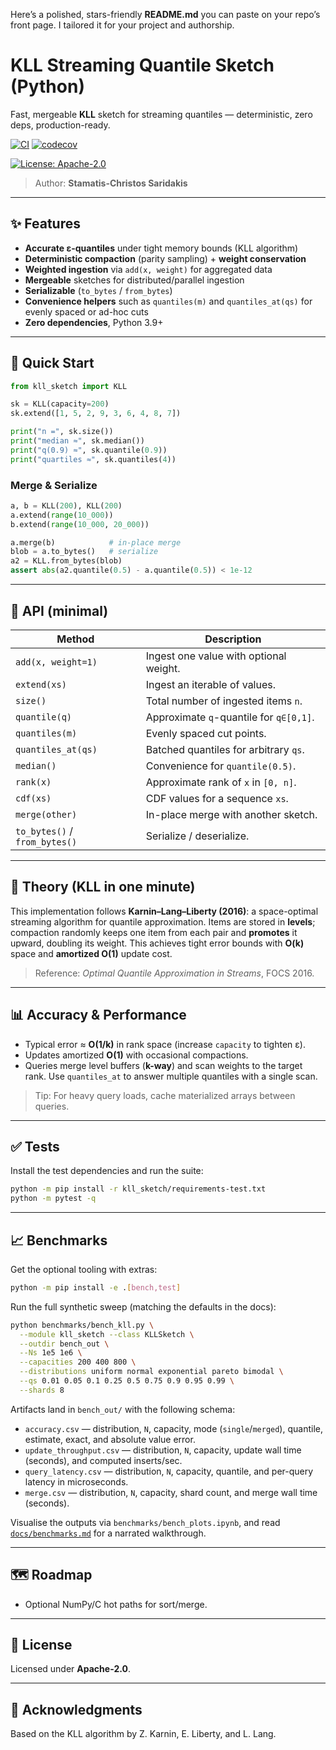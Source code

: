 Here’s a polished, stars-friendly **README.md** you can paste on your repo’s front page. I tailored it for your project and authorship.


# KLL Streaming Quantile Sketch (Python)
Fast, mergeable **KLL** sketch for streaming quantiles — deterministic, zero deps, production-ready.

[![CI](https://github.com/SaridakisStamatisChristos/kll_sketch/actions/workflows/ci.yml/badge.svg)](https://github.com/SaridakisStamatisChristos/kll_sketch/actions/workflows/ci.yml)
[![codecov](https://codecov.io/gh/SaridakisStamatisChristos/kll_sketch/branch/main/graph/badge.svg)](https://codecov.io/gh/SaridakisStamatisChristos/kll_sketch)

[![License: Apache-2.0](https://img.shields.io/badge/License-Apache--2.0-blue.svg)](LICENSE)

> Author: **Stamatis-Christos Saridakis**

---

## ✨ Features
- **Accurate ε-quantiles** under tight memory bounds (KLL algorithm)
- **Deterministic compaction** (parity sampling) + **weight conservation**
- **Weighted ingestion** via `add(x, weight)` for aggregated data
- **Mergeable** sketches for distributed/parallel ingestion
- **Serializable** (`to_bytes` / `from_bytes`)
- **Convenience helpers** such as `quantiles(m)` and `quantiles_at(qs)` for
  evenly spaced or ad-hoc cuts
- **Zero dependencies**, Python 3.9+

---

## 🚀 Quick Start
```python
from kll_sketch import KLL

sk = KLL(capacity=200)
sk.extend([1, 5, 2, 9, 3, 6, 4, 8, 7])

print("n =", sk.size())
print("median ≈", sk.median())
print("q(0.9) ≈", sk.quantile(0.9))
print("quartiles ≈", sk.quantiles(4))
```

### Merge & Serialize

```python
a, b = KLL(200), KLL(200)
a.extend(range(10_000))
b.extend(range(10_000, 20_000))

a.merge(b)            # in-place merge
blob = a.to_bytes()   # serialize
a2 = KLL.from_bytes(blob)
assert abs(a2.quantile(0.5) - a.quantile(0.5)) < 1e-12
```

---

## 🧰 API (minimal)

| Method                        | Description                             |
| ----------------------------- | --------------------------------------- |
| `add(x, weight=1)`            | Ingest one value with optional weight.  |
| `extend(xs)`                  | Ingest an iterable of values.           |
| `size()`                      | Total number of ingested items `n`.     |
| `quantile(q)`                 | Approximate `q`-quantile for `q∈[0,1]`. |
| `quantiles(m)`                | Evenly spaced cut points.               |
| `quantiles_at(qs)`            | Batched quantiles for arbitrary `qs`.   |
| `median()`                    | Convenience for `quantile(0.5)`.        |
| `rank(x)`                     | Approximate rank of `x` in `[0, n]`.    |
| `cdf(xs)`                     | CDF values for a sequence `xs`.         |
| `merge(other)`                | In-place merge with another sketch.     |
| `to_bytes()` / `from_bytes()` | Serialize / deserialize.                |

---

## 📐 Theory (KLL in one minute)

This implementation follows **Karnin–Lang–Liberty (2016)**: a space-optimal streaming algorithm for quantile approximation. Items are stored in **levels**; compaction randomly keeps one item from each pair and **promotes** it upward, doubling its weight. This achieves tight error bounds with **O(k)** space and **amortized O(1)** update cost.

> Reference: *Optimal Quantile Approximation in Streams*, FOCS 2016.

---

## 📊 Accuracy & Performance

* Typical error ≈ **O(1/k)** in rank space (increase `capacity` to tighten ε).
* Updates amortized **O(1)** with occasional compactions.
* Queries merge level buffers (**k-way**) and scan weights to the target rank.
  Use `quantiles_at` to answer multiple quantiles with a single scan.

> Tip: For heavy query loads, cache materialized arrays between queries.

---

## ✅ Tests

Install the test dependencies and run the suite:

```bash
python -m pip install -r kll_sketch/requirements-test.txt
python -m pytest -q
```

---

## 📈 Benchmarks

Get the optional tooling with extras:

```bash
python -m pip install -e .[bench,test]
```

Run the full synthetic sweep (matching the defaults in the docs):

```bash
python benchmarks/bench_kll.py \
  --module kll_sketch --class KLLSketch \
  --outdir bench_out \
  --Ns 1e5 1e6 \
  --capacities 200 400 800 \
  --distributions uniform normal exponential pareto bimodal \
  --qs 0.01 0.05 0.1 0.25 0.5 0.75 0.9 0.95 0.99 \
  --shards 8
```

Artifacts land in `bench_out/` with the following schema:

- `accuracy.csv` — distribution, `N`, capacity, mode (`single`/`merged`), quantile, estimate, exact, and absolute value error.
- `update_throughput.csv` — distribution, `N`, capacity, update wall time (seconds), and computed inserts/sec.
- `query_latency.csv` — distribution, `N`, capacity, quantile, and per-query latency in microseconds.
- `merge.csv` — distribution, `N`, capacity, shard count, and merge wall time (seconds).

Visualise the outputs via `benchmarks/bench_plots.ipynb`, and read [`docs/benchmarks.md`](docs/benchmarks.md) for a narrated walkthrough.

---

## 🗺️ Roadmap

* Optional NumPy/C hot paths for sort/merge.

---

## 📝 License

Licensed under **Apache-2.0**.

---

## 🙌 Acknowledgments

Based on the KLL algorithm by Z. Karnin, E. Liberty, and L. Lang.

```


